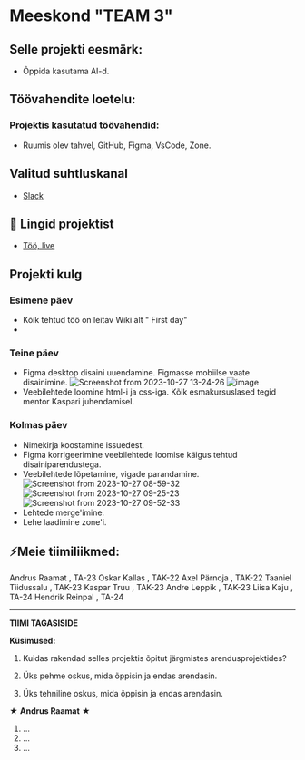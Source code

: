 # Meeskond "TEAM 3"

## Selle projekti eesmärk:
- Õppida kasutama AI-d.
  
## Töövahendite loetelu:
### Projektis kasutatud töövahendid:
- Ruumis olev tahvel, GitHub, Figma, VsCode, Zone.

## Valitud suhtluskanal
- [Slack](https://slack.com/)

 ## 📓 Lingid projektist
- [Töö, live](https://elevandid.ta23raamat.itmajakas.ee/index.html)

## Projekti kulg

### Esimene päev
- Kõik tehtud töö on leitav Wiki alt " First day"
- 
### Teine päev
- Figma desktop disaini uuendamine. Figmasse mobiilse vaate disainimine.
  ![Screenshot from 2023-10-27 13-24-26](https://github.com/araamat/elevandid/assets/58531378/98eaaec5-4621-4a60-a2c1-b0e70cf83fa9)
  ![image](https://github.com/araamat/elevandid/assets/58531378/e12a3613-459f-4878-86c4-2d04560abd54)
- Veebilehtede loomine html-i ja css-iga. Kõik esmakursuslased tegid mentor Kaspari juhendamisel.
### Kolmas päev
- Nimekirja koostamine issuedest.
- Figma korrigeerimine veebilehtede loomise käigus tehtud disainiparendustega.
- Veebilehtede lõpetamine, vigade parandamine.
  ![Screenshot from 2023-10-27 08-59-32](https://github.com/araamat/elevandid/assets/58531378/3bc4b4b6-2795-4964-bf31-6383d59224af)
  ![Screenshot from 2023-10-27 09-25-23](https://github.com/araamat/elevandid/assets/58531378/38a6a3a9-d1d6-49df-94f5-dc07f5458a58)
  ![Screenshot from 2023-10-27 09-52-33](https://github.com/araamat/elevandid/assets/58531378/0b99c55b-fa2a-42f2-bea8-f20f8265d4bd)
- Lehtede merge'imine.
- Lehe laadimine zone'i.
## ⚡Meie tiimiliikmed:
Andrus Raamat , TA-23
Oskar Kallas , TAK-22
Axel Pärnoja , TAK-22
Taaniel Tiidussalu , TAK-23
Kaspar Truu , TAK-23
Andre Leppik , TAK-23
Liisa Kaju , TA-24
Hendrik Reinpal , TA-24

-----------
**TIIMI TAGASISIDE**

**Küsimused:**
1. Kuidas rakendad selles projektis õpitut järgmistes arendusprojektides?


2. Üks pehme oskus, mida õppisin ja endas arendasin.


3. Üks tehniline oskus, mida õppisin ja endas arendasin.

★ **Andrus Raamat** ★
1. ...
2. ...
3. ...

